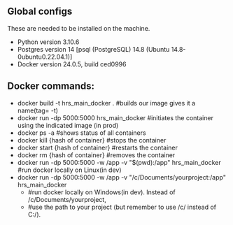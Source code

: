 ## Global configs 
These are needed to be installed on the machine. 
- Python version 3.10.6
- Postgres version 14 [psql (PostgreSQL) 14.8 (Ubuntu 14.8-0ubuntu0.22.04.1)]
- Docker version 24.0.5, build ced0996 


## Docker commands:
  - docker build -t hrs_main_docker .   #builds our image gives it a name(tag= -t) 
  - docker run -dp 5000:5000 hrs_main_docker #initiates the container using the indicated image (in prod)
  - docker ps -a  #shows status of all containers
  - docker kill {hash of container}  #stops the container
  - docker start {hash of container}  #restarts the container
  - docker rm {hash of container}  #removes the container
  - docker run -dp 5000:5000 -w /app -v "$(pwd):/app" hrs_main_docker     #run docker locally on Linux(in dev)
  - docker run -dp 5000:5000 -w /app -v "/c/Documents/yourproject:/app" hrs_main_docker     
    - #run docker locally on Windows(in dev). Instead of /c/Documents/yourproject, 
    - #use the path to your project (but remember to use /c/ instead of C:/).